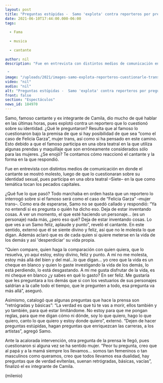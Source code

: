```yaml
---
layout: post
title: "Preguntas estúpidas -  Samo 'explota' contra reporteros por preguntas sobre si quiere ser trans"
date: 2021-06-10T17:44:00.000-06:00
tags:
  
  - Fama
  
  - musica
  
  - cantante
  
author: nil
description: "Fue en entrevista con distintos medios de comunicación en donde el cantante se mostró molesto, luego de que lo cuestionaran sobre su identidad sexual. ¿Qué le preguntaron?   "
image: "/uploads/2021/images-samo-explota-reporteros-cuestionarle-trans.jpg"
video: "nil"
audio: "nil"
alt: "Preguntas estúpidas -  Samo 'explota' contra reporteros por preguntas sobre si quiere ser trans"
front: false
section: "Espectáculos"
news_id: 184970
---
```


Samo, famoso cantante y ex integrante de Camila, dio mucho de qué hablar en las últimas horas, pues explotó contra un reportero que lo cuestionó sobre su identidad. ¿Qué le preguntaron? Resulta que al famoso lo cuestionaron bajo la premisa de que si hay posibilidad de que sea “como el caso de Felicia Garza”, mujer trans, así como si ha pensado en este camino. Esto debido a que el famoso participa en una obra teatral en la que utiliza algunas prendas y maquillaje que son erróneamente  considerados sólo para las mujeres. ¿Se enojó? Te contamos cómo reaccionó el cantante y la forma en la que respondió. 

Fue en entrevista con distintos medios de comunicación en donde el cantante se mostró molesto, luego de que lo cuestionaran sobre su identidad sexual, pues participa en una obra teatral –Siete– en la que como temática tocan los pecados capitales. 

¿Qué fue lo que pasó? Todo marchaba en orden hasta que un reportero lo interrogó sobre si el famoso será como el caso de “Felicia Garza” –mujer trans–. Como era de esperarse, Samo no se quedó callado y respondió: “Ya no entendí si es pregunta o quién ha dicho eso. Deja de estar inventando cosas. A ver un momento, el que esté haciendo un personaje… (es un personaje) nada más, ¿pero eso qué? Deja de estar inventando cosas. Lo que ves a un Samo feliz, aplaude y punto”, reveló el cantante. En este sentido, externó que él se siente divino y feliz, así que no le molesta lo que digan. Además aclaró que es de cada quien si quiere meterse en la vida de los demás y así 'desperdiciar' su vida propia.  

“Quien compare, quien haga la comparación con quien quiera, que lo resuelva, yo aquí estoy, estoy divino, feliz y punto. A mí no me molesta, estoy más allá del bien y del mal…lo que digan… yo creo que la vida es un cheque en blanco y quien lo gaste investigando la vida de los demás, lo está perdiendo, lo está desgastando. A mí me gusta disfrutar de la vida, es mi cheque en blanco ¿y sabes en qué lo gasto? En ser feliz. Me gustaría que les preguntara a los demás que si con los vestuarios de sus personajes saldrían a la calle todo el tiempo, que le pregunten a todo, esa pregunta va más allá”, aseguró. 

Asimismo, catalogó que algunas preguntas que hace la prensa son “retrógradas y básicas”: “La verdad es que tú te vas a morir, ellos también y yo también, para qué estar limitándome. No estoy para que me pongan reglas, para que me digan cómo ni dónde, soy lo que quiero, hago lo que quiero, canto lo que quiero y estoy donde quiero”, externó. “Dejen de hacer preguntas estúpidas, hagan preguntas que enriquezcan las carreras, a los artistas”, agregó Samo.  

Ante la acalorada intervención, otra pregunta de la prensa le llegó, pues cuestionaron si alguna vez se ha sentido mujer. “Peor tu pregunta, creo que al papá y a la mamá siempre los llevamos... somos tan femeninos o tan masculinos como queramos, creo que todos llevamos esa dualidad, hay preguntas que de verdad evítenlas, suenan retrógradas, básicas, vacías”, finalizó el ex integrante de Camila. 

(milenio)
